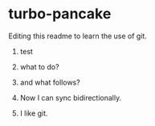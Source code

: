 # turbo-pancake

Editing this readme to learn the use of git.

1. test

2. what to do?

3. and what follows?

4. Now I can sync bidirectionally.

5. I like git.
